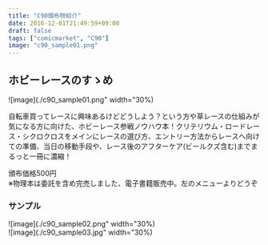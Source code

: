 ```yaml
---
title: "C90頒布物紹介"
date: 2016-12-01T21:49:59+09:00
draft: false
tags: ["comicmarket", "C90"]
image: "c90_sample01.png"
---
```

## ホビーレースのすゝめ
![image](./c90_sample01.png" width="30%)

自転車買ってレースに興味あるけどどうしよう？という方や草レースの仕組みが気になる方に向けた、ホビーレース参戦ノウハウ本！クリテリウム・ロードレース・シクロクロスをメインにレースの選び方、エントリー方法からレースへ向けての準備、当日の移動手段や、レース後のアフターケア(ビールクズ含む)までまるっと一冊に濃縮！

頒布価格500円\
※物理本は委託を含め完売しました、電子書籍販売中。左のメニューよりどうぞ

### サンプル
![image](./c90_sample02.png" width="30%)
\
![image](./c90_sample03.jpg" width="30%)